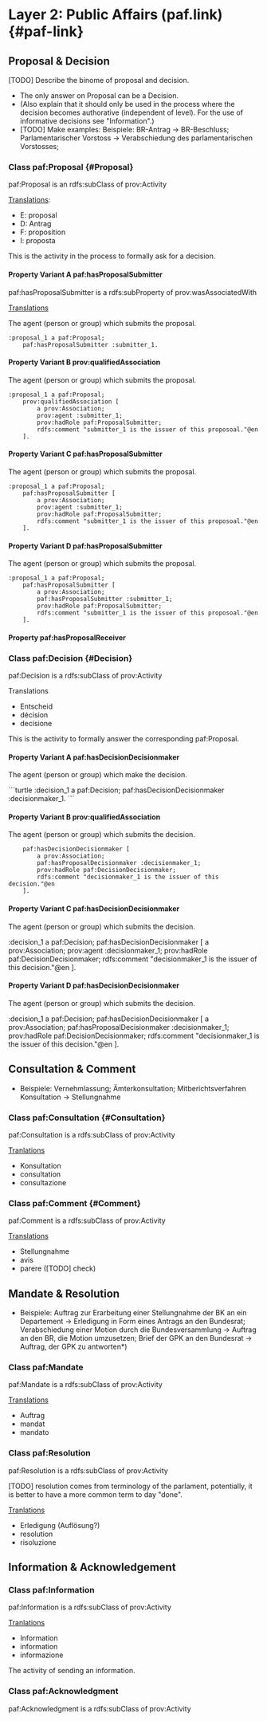 # Layer 2: Public Affairs (paf.link) {#paf-link}

## Proposal & Decision

[TODO] Describe the binome of proposal and decision. 

* The only answer on Proposal can be a Decision.
* (Also explain that it should only be used in the process where the decision becomes authorative (independent of level). For the use of informative decisions see "Information".)
* [TODO] Make examples: Beispiele: BR-Antrag -> BR-Beschluss; Parlamentarischer Vorstoss -> Verabschiedung des parlamentarischen Vorstosses; 

### Class **paf:Proposal** {#Proposal}

paf:Proposal is an rdfs:subClass of prov:Activity

[Translations](https://www.termdat.bk.admin.ch/entry/56995):

* E: proposal
* D: Antrag
* F: proposition
* I: proposta

This is the activity in the process to formally ask for a decision.

#### Property Variant A **paf:hasProposalSubmitter**

paf:hasProposalSubmitter is a rdfs:subProperty of prov:wasAssociatedWith

[Translations](https://www.termdat.bk.admin.ch/entry/109151)

The agent (person or group) which submits the proposal.

<aside class="example">

```turtle
:proposal_1 a paf:Proposal;
    paf:hasProposalSubmitter :submitter_1.
```

</aside>

#### Property Variant B **prov:qualifiedAssociation**

The agent (person or group) which submits the proposal.

<aside class="example">

```turtle
:proposal_1 a paf:Proposal;
    prov:qualifiedAssociation [
        a prov:Association;
        prov:agent :submitter_1;
        prov:hadRole paf:ProposalSubmitter;
        rdfs:comment "submitter_1 is the issuer of this proposoal."@en
    ].
```

</aside>

#### Property Variant C **paf:hasProposalSubmitter**

The agent (person or group) which submits the proposal.

<aside class="example">

```turtle
:proposal_1 a paf:Proposal;
    paf:hasProposalSubmitter [
        a prov:Association;
        prov:agent :submitter_1;
        prov:hadRole paf:ProposalSubmitter;
        rdfs:comment "submitter_1 is the issuer of this proposoal."@en
    ].
```

</aside>

#### Property Variant D **paf:hasProposalSubmitter**

The agent (person or group) which submits the proposal.

<aside class="example">

```turtle
:proposal_1 a paf:Proposal;
    paf:hasProposalSubmitter [
        a prov:Association;
        paf:hasProposalSubmitter :submitter_1;
        prov:hadRole paf:ProposalSubmitter;
        rdfs:comment "submitter_1 is the issuer of this proposoal."@en
    ].
```

</aside>

#### Property **paf:hasProposalReceiver**

### Class **paf:Decision** {#Decision}

paf:Decision is a rdfs:subClass of prov:Activity

Translations

* Entscheid
* décision
* decisione

This is the activity to formally answer the corresponding paf:Proposal.

####  Property Variant A paf:hasDecisionDecisionmaker
The agent (person or group) which make the decision.

<aside class="example">
```turtle
:decision_1 a paf:Decision;
    paf:hasDecisionDecisionmaker :decisionmaker_1.
```
</aside>

#### Property Variant B prov:qualifiedAssociation
The agent (person or group) which submits the decision.

```:decision_1 a paf:Decision;
    paf:hasDecisionDecisionmaker [
        a prov:Association;
        paf:hasProposalDecisionmaker :decisionmaker_1;
        prov:hadRole paf:DecisionDecisionmaker;
        rdfs:comment "decisionmaker_1 is the issuer of this decision."@en
    ].
```
#### Property Variant C paf:hasDecisionDecisionmaker
The agent (person or group) which submits the decision.

:decision_1 a paf:Decision;
    paf:hasDecisionDecisionmaker [
        a prov:Association;
        prov:agent :decisionmaker_1;
        prov:hadRole paf:DecisionDecisionmaker;
        rdfs:comment "decisionmaker_1 is the issuer of this decision."@en
    ].  

#### Property Variant D paf:hasDecisionDecisionmaker
The agent (person or group) which submits the decision.

:decision_1 a paf:Decision;
    paf:hasDecisionDecisionmaker [
        a prov:Association;
        paf:hasProposalDecisionmaker :decisionmaker_1;
        prov:hadRole paf:DecisionDecisionmaker;
        rdfs:comment "decisionmaker_1 is the issuer of this decision."@en
    ].  



## Consultation & Comment

* Beispiele: Vernehmlassung; Ämterkonsultation; Mitberichtsverfahren
Konsultation -> Stellungnahme

### Class **paf:Consultation** {#Consultation}

paf:Consultation is a rdfs:subClass of prov:Activity

[Tranlations](https://www.termdat.bk.admin.ch/entry/56977)

* Konsultation
* consultation
* consultazione

### Class **paf:Comment** {#Comment}

paf:Comment is a rdfs:subClass of prov:Activity

[Translations](https://www.termdat.bk.admin.ch/entry/23059)

* Stellungnahme
* avis
* parere ([TODO] check)

## Mandate & Resolution

* Beispiele: Auftrag zur Erarbeitung einer Stellungnahme der BK an ein Departement -> Erledigung in Form eines Antrags an den Bundesrat; Verabschiedung einer Motion durch die Bundesversammlung -> Auftrag an den BR, die Motion umzusetzen; Brief der GPK an den Bundesrat -> Auftrag, der GPK zu antworten*)

### Class **paf:Mandate**

paf:Mandate is a rdfs:subClass of prov:Activity

[Translations](https://www.termdat.bk.admin.ch/search/entry/109134)

* Auftrag
* mandat
* mandato

### Class **paf:Resolution**

paf:Resolution is a rdfs:subClass of prov:Activity

[TODO] resolution comes from terminology of the parlament, potentially, it is better to have a more common term to day "done".

[Tranlations](https://www.termdat.bk.admin.ch/entry/95501)

* Erledigung (Auflösung?)
* resolution
* risoluzione

## Information & Acknowledgement

### Class **paf:Information**

paf:Information is a rdfs:subClass of prov:Activity

[Tranlations](https://www.termdat.bk.admin.ch/entry/380634)

* Information
* information
* informazione

The activity of sending an information.

### Class **paf:Acknowledgment**

paf:Acknowledgment is a rdfs:subClass of prov:Activity
